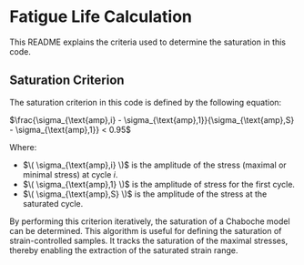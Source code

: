 # Fatigue Life Calculation

This README explains the criteria used to determine the saturation in this code.

## Saturation Criterion

The saturation criterion in this code is defined by the following equation:

$\frac{\sigma_{\text{amp},i} - \sigma_{\text{amp},1}}{\sigma_{\text{amp},S} - \sigma_{\text{amp},1}} < 0.95$

Where:
- $\( \sigma_{\text{amp},i} \)$ is the amplitude of the stress (maximal or minimal stress) at cycle *i*.
- $\( \sigma_{\text{amp},1} \)$ is the amplitude of stress for the first cycle.
- $\( \sigma_{\text{amp},S} \)$ is the amplitude of the stress at the saturated cycle.

By performing this criterion iteratively, the saturation of a Chaboche model can be determined. This algorithm is useful for defining the saturation of strain-controlled samples. It tracks the saturation of the maximal stresses, thereby enabling the extraction of the saturated strain range.

